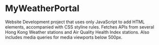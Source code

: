 # MyWeatherPortal
Website Development project that uses only JavaScript to add HTML elements, accompanied with CSS styline rules.
Fetches APIs from several Hong Kong Weather stations and Air Quality Health Index stations.
Also includes media queries for media viewports below 500px.
